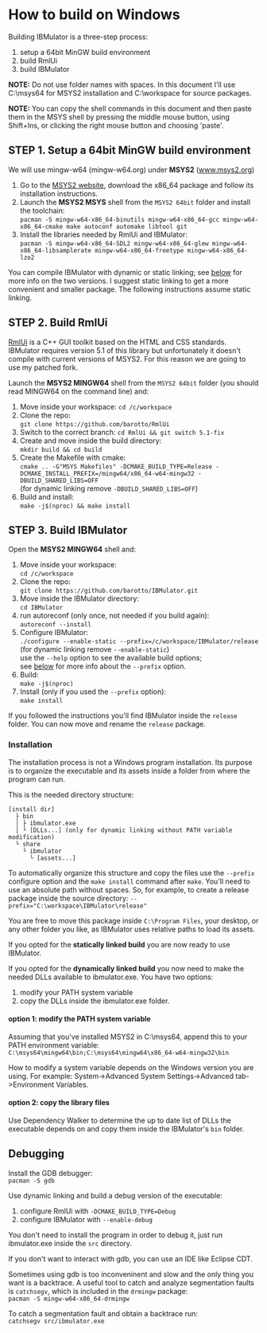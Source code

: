 # How to build on Windows
Building IBMulator is a three-step process:

1. setup a 64bit MinGW build environment
2. build RmlUi
3. build IBMulator

**NOTE:** Do not use folder names with spaces. In this document I'll use
C:\msys64 for MSYS2 installation and C:\workspace for source packages.

**NOTE:** You can copy the shell commands in this document and then paste them
in the MSYS shell by pressing the middle mouse button, using Shift+Ins, or
clicking the right mouse button and choosing 'paste'.


## STEP 1. Setup a 64bit MinGW build environment
We will use mingw-w64 (mingw-w64.org) under **MSYS2** (www.msys2.org)

1. Go to the [MSYS2 website](http://www.msys2.org), download the x86_64 package
and follow its installation instructions.
2. Launch the **MSYS2 MSYS** shell from the `MSYS2 64bit` folder and install the toolchain:  
`pacman -S mingw-w64-x86_64-binutils mingw-w64-x86_64-gcc mingw-w64-x86_64-cmake make autoconf automake libtool git`
3. Install the libraries needed by RmlUi and IBMulator:  
`pacman -S mingw-w64-x86_64-SDL2 mingw-w64-x86_64-glew mingw-w64-x86_64-libsamplerate mingw-w64-x86_64-freetype mingw-w64-x86_64-lzo2`

You can compile IBMulator with dynamic or static linking; see
[below](#installation) for more info on the two versions. I suggest static
linking to get a more convenient and smaller package. The following instructions
assume static linking.


## STEP 2. Build RmlUi
[RmlUi](https://github.com/mikke89/RmlUi) is a C++ GUI toolkit based on the HTML
and CSS standards.  
IBMulator requires version 5.1 of this library but unfortunately it doesn't
compile with current versions of MSYS2. For this reason we are going to use my
patched fork.

Launch the **MSYS2 MINGW64** shell from the `MSYS2 64bit` folder (you should
read MINGW64 on the command line) and:

1. Move inside your workspace:
`cd /c/workspace`
2. Clone the repo:  
`git clone https://github.com/barotto/RmlUi`
3. Switch to the correct branch:
`cd RmlUi && git switch 5.1-fix`
4. Create and move inside the build directory:  
`mkdir build && cd build`
5. Create the Makefile with cmake:  
`cmake .. -G"MSYS Makefiles" -DCMAKE_BUILD_TYPE=Release -DCMAKE_INSTALL_PREFIX=/mingw64/x86_64-w64-mingw32 -DBUILD_SHARED_LIBS=OFF`  
(for dynamic linking remove `-DBUILD_SHARED_LIBS=OFF`)
6. Build and install:  
`make -j$(nproc) && make install`


## STEP 3. Build IBMulator
Open the **MSYS2 MINGW64** shell and:

1. Move inside your workspace:  
`cd /c/workspace`
2. Clone the repo:  
`git clone https://github.com/barotto/IBMulator.git`
3. Move inside the IBMulator directory:  
`cd IBMulator`
4. run autoreconf (only once, not needed if you build again):  
`autoreconf --install`
5. Configure IBMulator:  
`./configure --enable-static --prefix=/c/workspace/IBMulator/release`  
(for dynamic linking remove `--enable-static`)  
use the `--help` option to see the available build options;  
see [below](#installation) for more info about the `--prefix` option.  
6. Build:  
`make -j$(nproc)`
7. Install (only if you used the `--prefix` option):  
`make install`

If you followed the instructions you'll find IBMulator inside the `release`
folder. You can now move and rename the `release` package.

### Installation
The installation process is not a Windows program installation. Its purpose is
to organize the executable and its assets inside a folder from where the program
can run. 

This is the needed directory structure:

```
[install dir]
  ├ bin
  │ ├ ibmulator.exe
  │ └ [DLLs...] (only for dynamic linking without PATH variable modification)
  └ share
    └ ibmulator
      └ [assets...]
```

To automatically organize this structure and copy the files use the `--prefix`
configure option and the `make install` command after `make`.
You'll need to use an absolute path without spaces. So, for example, to
create a release package inside the source directory:
`--prefix="C:\workspace\IBMulator\release"`

You are free to move this package inside `C:\Program Files`, your desktop, or
any other folder you like, as IBMulator uses relative paths to load its assets.

If you opted for the **statically linked build** you are now ready to use
IBMulator.

If you opted for the **dynamically linked build** you now need to make the
needed DLLs available to ibmulator.exe. You have two options:
1. modify your PATH system variable
2. copy the DLLs inside the ibmulator.exe folder.

#### option 1: modify the PATH system variable
Assuming that you've installed MSYS2 in C:\msys64, append this to your PATH
environment variable:  
`C:\msys64\mingw64\bin;C:\msys64\mingw64\x86_64-w64-mingw32\bin`

How to modify a system variable depends on the Windows version you are
using. For example: System->Advanced System Settings->Advanced tab->Environment
Variables.

#### option 2: copy the library files
Use Dependency Walker to determine the up to date list of DLLs the executable
depends on and copy them inside the IBMulator's `bin` folder. 


## Debugging
Install the GDB debugger:  
`pacman -S gdb`

Use dynamic linking and build a debug version of the executable:
1. configure RmlUi with `-DCMAKE_BUILD_TYPE=Debug`
2. configure IBMulator with `--enable-debug`

You don't need to install the program in order to debug it, just run
ibmulator.exe inside the `src` directory.

If you don't want to interact with gdb, you can use an IDE like Eclipse CDT.

Sometimes using gdb is too inconveninent and slow and the only thing you want is
a backtrace. A useful tool to catch and analyze segmentation faults is
`catchsegv`, which is included in the `drmingw` package:  
`pacman -S mingw-w64-x86_64-drmingw`

To catch a segmentation fault and obtain a backtrace run:  
`catchsegv src/ibmulator.exe`
